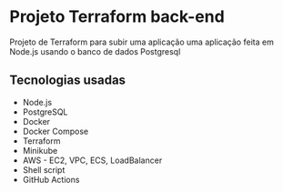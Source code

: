 
# Projeto Terraform back-end

Projeto de Terraform para subir uma aplicação uma aplicação feita em Node.js usando o banco de dados Postgresql



## Tecnologias usadas

- Node.js
- PostgreSQL
- Docker
- Docker Compose
- Terraform
- Minikube
- AWS - EC2, VPC, ECS, LoadBalancer
- Shell script
- GitHub Actions
